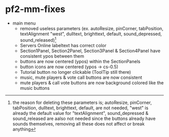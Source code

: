 # pf2-mm-fixes

- main menu
  - removed useless parameters (ex. autoResize, pinCorner, tabPosition, textAlignment	"west", dulltext, brighttext, default, sound_depressed, sound_released)[^1]
  - Servers Online labeltext has correct color
  - Section1Panel, Section2Panel, Section3Panel & Section4Panel have consistent ypos between them
  - buttons are now centered (ypos) within the SectionPanels
  - button icons are now centered (ypos -> cs-0.5)
  - Tutorial button no longer clickable (ToolTip still there)
  - music, mute players & vote call buttons are now consistent
  - mute players & call vote buttons are now background colored like the music buttons




 [^1]: the reason for deleting these parameters is; autoResize, pinCorner, tabPosition, dulltext, brighttext, default, are not needed, "west" is already the default value for "textAlignment", sound_depressed & sound_released are aalso not needed since the buttons already have sounds themselves, removing all these does not affect or break anything
